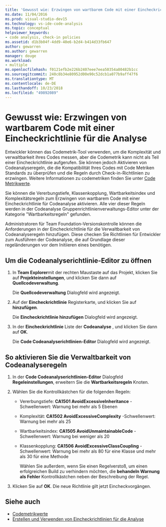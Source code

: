 ```yaml
---
title: 'Gewusst wie: Erzwingen von wartbarem Code mit einer Eincheckrichtlinie für die Codeanalyse'
ms.date: 11/04/2016
ms.prod: visual-studio-dev15
ms.technology: vs-ide-code-analysis
ms.topic: conceptual
helpviewer_keywords:
- code analysis, check-in policies
ms.assetid: d1b3b04f-4dd9-40e6-b2d4-b414d33fb647
author: gewarren
ms.author: gewarren
manager: douge
ms.workload:
- multiple
ms.openlocfilehash: f0121efb2e226b2407eee7eea50354a80482b1cc
ms.sourcegitcommit: 240c8b34e80952d00e90c52dcb1a077b9aff47f6
ms.translationtype: MT
ms.contentlocale: de-DE
ms.lasthandoff: 10/23/2018
ms.locfileid: "49892089"
---
```

# <a name="how-to-enforce-maintainable-code-with-a-code-analysis-check-in-policy"></a>Gewusst wie: Erzwingen von wartbarem Code mit einer Eincheckrichtlinie für die Analyse

Entwickler können das Codemetrik-Tool verwenden, um die Komplexität und verwaltbarkeit ihres Codes messen, aber die Codemetrik kann nicht als Teil einer Eincheckrichtlinie aufgerufen. Sie können jedoch Aktivieren von Codeanalyseregeln, die die Kompatibilität Ihres Codes mit Code Metriken Standards zu überprüfen und die Regeln durch Check-in-Richtlinien zu erzwingen. Weitere Informationen zu codemetriken finden Sie unter [Code Metrikwerte](../code-quality/code-metrics-values.md).

Sie können die Vererbungstiefe, Klassenkopplung, Wartbarkeitsindex und Komplexitätsregeln zum Erzwingen von wartbarem Code mit einer Eincheckrichtlinie für Codeanalyse aktivieren. Alle vier dieser Regeln werden in der Codeanalyse Gruppenrichtlinienverwaltungs-Editor unter der Kategorie "Wartbarkeitsregeln" gefunden.

Administratoren für Team Foundation-Versionskontrolle können die Anforderungen in der Eincheckrichtlinie für die Verwaltbarkeit von Codeanalyseregeln hinzufügen. Diese checken Sie Richtlinien für Entwickler zum Ausführen der Codeanalyse, die auf Grundlage dieser regeländerungen vor dem Initiieren eines benötigen.

## <a name="to-open-the-code-analysis-policy-editor"></a>Um die Codeanalyserichtlinie-Editor zu öffnen

1. In **Team Explorer**mit der rechten Maustaste auf das Projekt, klicken Sie auf **Projekteinstellungen**, und klicken Sie dann auf **Quellcodeverwaltung**.

     Die **Quellcodeverwaltung** Dialogfeld wird angezeigt.

2. Auf der **Eincheckrichtlinie** Registerkarte, und klicken Sie auf **hinzufügen**.

     Die **Eincheckrichtlinie hinzufügen** Dialogfeld wird angezeigt.

3. In der **Eincheckrichtlinie** Liste der **Codeanalyse** , und klicken Sie dann auf **OK**.

     Die **Code Codeanalyserichtlinien-Editor** Dialogfeld wird angezeigt.

## <a name="to-enable-code-analysis-maintainability-rules"></a>So aktivieren Sie die Verwaltbarkeit von Codeanalyseregeln

1. In der **Code Codeanalyserichtlinien-Editor** Dialogfeld **Regeleinstellungen**, erweitern Sie die **Wartbarkeitsregeln** Knoten.

2. Wählen Sie die Kontrollkästchen für die folgenden Regeln:

   - Vererbungstiefe: **CA1501 AvoidExcessiveInheritance** -Schwellenwert: Warnung bei mehr als 5 Ebenen

   - Komplexität: **CA1502 AvoidExcessiveComplexity** -Schwellenwert: Warnung bei mehr als 25

   - Wartbarkeitsindex: **CA1505 AvoidUnmaintainableCode** -Schwellenwert: Warnung bei weniger als 20

   - Klassenkopplung: **CA1506 AvoidExcessiveClassCoupling** -Schwellenwert: Warnung bei mehr als 80 für eine Klasse und mehr als 30 für eine Methode

     Wählen Sie außerdem, wenn Sie einen Regelverstoß, um einen erfolgreichen Build zu verhindern möchten, die **behandeln Warnung als Fehler** Kontrollkästchen neben der Beschreibung der Regel.

3. Klicken Sie auf **OK**. Die neue Richtlinie gilt jetzt Eincheckvorgängen.

## <a name="see-also"></a>Siehe auch

- [Codemetrikwerte](../code-quality/code-metrics-values.md)
- [Erstellen und Verwenden von Eincheckrichtlinien für die Analyse](../code-quality/creating-and-using-code-analysis-check-in-policies.md)
